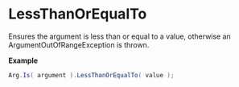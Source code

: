 # LessThanOrEqualTo

Ensures the argument is less than or equal to a value, otherwise an ArgumentOutOfRangeException is thrown.

**Example**
``` c#
Arg.Is( argument ).LessThanOrEqualTo( value );
```